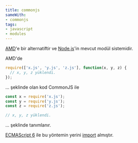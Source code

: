```yaml
---
title: commonjs
sameWith:
- commonjs
tags:
- javascript
- modules
---
```


[AMD](/amd)'e bir alternatiftir ve [Node.js](/nodejs)'in mevcut modül sistemidir.

AMD'de

```js
require(['x.js', 'y.js', 'z.js'], function(x, y, z) {
  // x, y, z yüklendi.
});
```

... şeklinde olan kod CommonJS ile

```js
const x = require('x.js');
const y = require('y.js');
const z = require('z.js');

// x, y, z yüklendi.
```

... şeklinde tanımlanır.

[ECMAScript 6](/ecmascript) ile bu yöntemin yerini [import](/import) almıştır.
